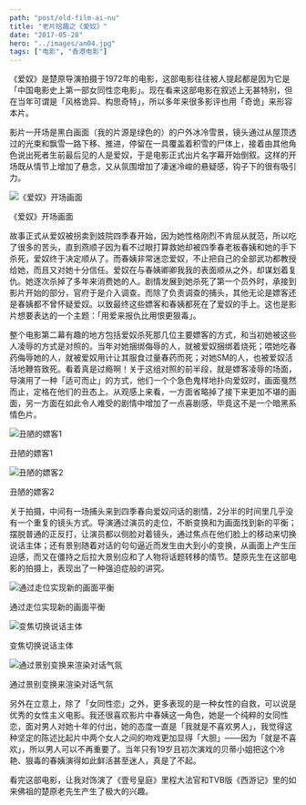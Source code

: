 ```yaml
---
path: "post/old-film-ai-nu"
title: "老片拾趣之《爱奴》"
date: "2017-05-28"
hero: "../images/an04.jpg"
tags: ["电影", "香港电影"]
---
```


《爱奴》是楚原导演拍摄于1972年的电影，这部电影往往被人提起都是因为它是「中国电影史上第一部女同性恋电影」。现在看来这部电影在叙述上无甚特别，但在当年可谓是「风格诡异、构思奇特」，所以多年来很多影评也用「奇诡」来形容本片。

影片一开场是黑白画面（我的片源是绿色的）的户外冰冷雪景，镜头通过从屋顶透过的光束和飘雪一路下移、推进，停留在一具覆盖着积雪的尸体上，接着由其他角色说出死者生前最后见的人是爱奴，于是电影正式出片名字幕开始倒叙。这样的开场既从情节上增加了悬念，又从氛围增加了凄迷冷峻的悬疑感，钩子下的很有吸引力。

<div class="post-img-wrapper">
    <img src="/images/an01.gif" alt="《爱奴》开场画面" class="img-fuild">
    <p class="uk-text-small uk-text-muted">《爱奴》开场画面</p>
</div>

故事正式从爱奴被拐卖到妓院四季春开始，因为她性格刚烈不肯屈从就范，所以吃了很多的苦头，直到燕顺子因为看不过眼打算救她却被四季春老板春姨和她的手下杀死，爱奴终于决定顺从了。而春姨非常迷恋爱奴，不止把自己的全部武功都教授给她，而且又对她十分信任。爱奴在与春姨卿卿我我的表面顺从之外，却谋划着复仇。她逐次杀掉了多年来消费她的人。剧情发展到她杀死了第一个员外时，承接到影片开始的部分，官府于是介入调查。而除了负责调查的捕头，其他无论是嫖客还是春姨都不曾怀疑爱奴。以致最终这些嫖客和春姨都死在了爱奴的手上。这也是影片想要表达的一个主题：「用爱来报仇比用恨更狠毒」。

整个电影第二幕有趣的地方包括爱奴杀死那几位主要嫖客的方式，和当初她被这些人凌辱的方式是对照的。当年对她捆绑侮辱的人，就被爱奴捆绑着烧死；喂她吃春药侮辱她的人，就被爱奴用计让其服食过量春药而死；对她SM的人，也被爱奴活活地鞭笞致死。看着真是过瘾啊！关于这组对照的前半段，就是嫖客凌辱的场面，导演用了一种「适可而止」的方式，他们一个个急色鬼样地扑向爱奴时，画面戛然而止，定格在他们的丑态上。从观感上来看，一方面省略掉了接下来更加不堪的画面，另一方面在如此令人难受的剧情中增加了一点喜剧感，毕竟这不是一个暗黑系情色片。

<div class="post-img-wrapper">
    <img src="/images/an02.gif" alt="丑陋的嫖客1" class="img-fuild">
    <p class="uk-text-small uk-text-muted">丑陋的嫖客1</p>
</div>

<div class="post-img-wrapper">
    <img src="/images/an03.gif" alt="丑陋的嫖客2" class="img-fuild">
    <p class="uk-text-small uk-text-muted">丑陋的嫖客2</p>
</div>

关于拍摄，中间有一场捕头来到四季春向爱奴问话的剧情，2分半的时间里几乎没有一个重复的镜头方式。导演通过演员的走位，不断变换和为画面找到新的平衡；摆脱普通的正反打，让演员都以侧脸对着镜头，通过焦点在他们脸上的移动来切换说话主体；还有景别随着对话的句句逼近而发生由大到小的变换，从画面上产生压迫感，而又在僵持之后拉大景别应和了人物将话题转移的情节。楚原先生在这部电影的拍摄上，表现出了一种强迫症般的讲究。

<div class="post-img-wrapper">
    <img src="/images/an04.jpg" alt="通过走位实现新的画面平衡" class="img-fuild">
    <p class="uk-text-small uk-text-muted">通过走位实现新的画面平衡</p>
</div>

<div class="post-img-wrapper">
    <img src="/images/an05.gif" alt="变焦切换说话主体" class="img-fuild">
    <p class="uk-text-small uk-text-muted">变焦切换说话主体</p>
</div>

<div class="post-img-wrapper">
    <img src="/images/an06.gif" alt="通过景别变换来渲染对话气氛" class="img-fuild">
    <p class="uk-text-small uk-text-muted">通过景别变换来渲染对话气氛</p>
</div>

另外在立意上，除了「女同性恋」之外，更多表现的是一种女性的自救，可以说是优秀的女性主义电影。我还很喜欢影片中春姨这一角色，她是一个纯粹的女同性恋，面对男人对她十年的付出，她的态度一直是「我就是不喜欢男人」，我觉得这种坚定的陈述比起片中两个女人之间的吻戏更加显得「大胆」——因为「就是不喜欢」，所以男人可以不再重要了。当年只有19岁且初次演戏的贝蒂小姐把这个冷艳、狠毒的春姨演得如此鲜活甚至迷人，真是了不起。

看完这部电影，让我对饰演了《壹号皇庭》里程大法官和TVB版《西游记》里的如来佛祖的楚原老先生产生了极大的兴趣。
